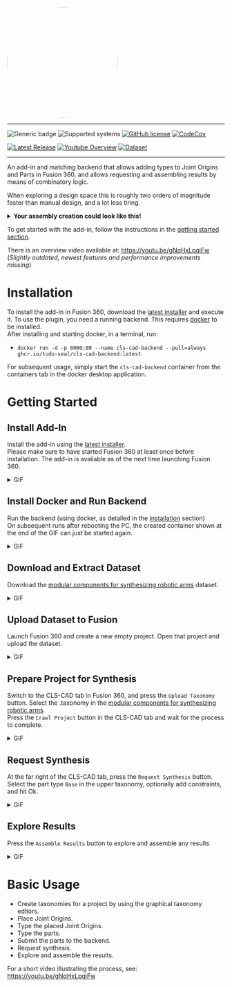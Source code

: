 <kbd><img src="https://github.com/tudo-seal/CLS-CAD/raw/main/applications/cls-cad-fusion-plugin/resources/vectors/clscad.svg" width="256" height="256" style="border-radius:50%"></kbd>

---

![Generic badge](https://img.shields.io/badge/python-fusion360%20|%203.10%20|%203.11-informational.svg?style=for-the-badge)
![Supported systems](https://img.shields.io/badge/os-windows-informational.svg?style=for-the-badge)
[![GitHub license](https://img.shields.io/github/license/tudo-seal/CLS-CAD?style=for-the-badge)](https://github.com/tudo-seal/CLS-CAD/blob/main/LICENSE)
[![CodeCov](https://img.shields.io/codecov/c/gh/tudo-seal/CLS-CAD/badge.svg?style=for-the-badge)](https://codecov.io/gh/tudo-seal/CLS-CAD)

[![Latest Release](https://img.shields.io/github/v/release/tudo-seal/CLS-CAD.svg?style=for-the-badge)](https://github.com/tudo-seal/CLS-CAD/releases/latest/download/cls-cad-fusion-plugin.msi)
[![Youtube Overview](https://img.shields.io/badge/YouTube-Overview-informational?style=for-the-badge)](https://youtu.be/gNqHxLpqiFw)
[![Dataset](https://img.shields.io/badge/dataset-zenodo.10051244-blue?style=for-the-badge)](https://doi.org/10.5281/zenodo.10051244)

<!---[![Issues](https://img.shields.io/github/issues/tudo-seal/CLS-CAD)](https://github.com/tudo-seal/CLS-CAD/issues)-->

---

An add-in and matching backend that allows adding types to Joint Origins and Parts in Fusion 360, and allows requesting and assembling results by means of combinatory logic.

When exploring a design space this is roughly two orders of magnitude faster than manual design, and a lot less tiring.

<details>
<summary><b>Your assembly creation could look like this!</b></summary>

![](docs/images/demo.gif)

</details>

To get started with the add-in, follow the instructions in the [getting started section](#getting-started).

There is an overview video available at: https://youtu.be/gNqHxLpqiFw <br>
(_Slightly outdated, newest features and performance improvements missing_)

# Installation

To install the add-in in Fusion 360, download the [latest installer](https://github.com/tudo-seal/CLS-CAD/releases/download/latest/cls-cad-fusion-plugin.msi) and execute it.
To use the plugin, you need a running backend.
This requires [docker](https://docs.docker.com/desktop/install/windows-install/) to be installed.
<br>
After installing and starting docker, in a terminal, run:

- `docker run -d -p 8000:80 --name cls-cad-backend --pull=always ghcr.io/tudo-seal/cls-cad-backend:latest`

For subsequent usage, simply start the `cls-cad-backend` container from the containers tab in the docker desktop application.

# Getting Started

## Install Add-In

Install the add-in using the [latest installer](https://github.com/tudo-seal/CLS-CAD/releases/download/latest/cls-cad-fusion-plugin.msi).
<br>
Please make sure to have started Fusion 360 at least once before installation. The add-in is available as of the next time launching Fusion 360.

<details>
<summary>GIF</summary>

![](docs/images/install-addin.gif)

</details>

## Install Docker and Run Backend

Run the backend (using docker, as detailed in the [Installation](#installation) section)
<br>
On subsequent runs after rebooting the PC, the created container shown at the end of the GIF can just be started again.

<details>
<summary>GIF</summary>

![](docs/images/install-docker.gif)

</details>

## Download and Extract Dataset

Download the [modular components for synthesizing robotic arms](https://doi.org/10.5281/zenodo.10051244) dataset.

<details>
<summary>GIF</summary>

![](docs/images/obtain-dataset.gif)

</details>

## Upload Dataset to Fusion

Launch Fusion 360 and create a new empty project. Open that project and upload the dataset.

<details>
<summary>GIF</summary>

![](docs/images/upload-dataset.gif)

</details>

## Prepare Project for Synthesis

Switch to the CLS-CAD tab in Fusion 360, and press the `Upload Taxonomy` button. Select the .taxonomy in the [modular components for synthesizing robotic arms](https://doi.org/10.5281/zenodo.10051244).
<br>
Press the `Crawl Project` button in the CLS-CAD tab and wait for the process to complete.

<details>
<summary>GIF</summary>

![](docs/images/crawl-project.gif)

</details>

## Request Synthesis

At the far right of the CLS-CAD tab, press the `Request Synthesis` button.
<br>
Select the part type `Base` in the upper taxonomy, optionally add constraints, and hit Ok.

<details>
<summary>GIF</summary>

![](docs/images/request-synthesis.gif)

</details>

## Explore Results

Press the `Assemble Results` button to explore and assemble any results

<details>
<summary>GIF</summary>

![](docs/images/assemble-result.gif)

</details>

# Basic Usage

- Create taxonomies for a project by using the graphical taxonomy editors.
- Place Joint Origins.
- Type the placed Joint Origins.
- Type the parts.
- Submit the parts to the backend.
- Request synthesis.
- Explore and assemble the results.

For a short video illustrating the process, see: https://youtu.be/gNqHxLpqiFw

